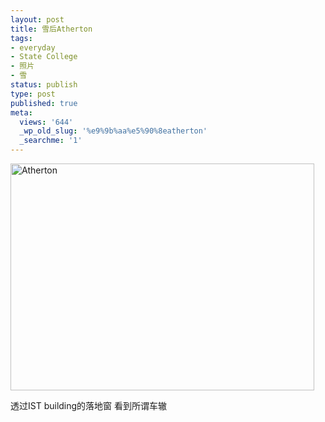 ```yaml
---
layout: post
title: 雪后Atherton
tags:
- everyday
- State College
- 照片
- 雪
status: publish
type: post
published: true
meta:
  views: '644'
  _wp_old_slug: '%e9%9b%aa%e5%90%8eatherton'
  _searchme: '1'
---
```

<img src="http://azaleasays.com/wp-content/uploads/2010/07/photo.jpg" alt="Atherton" height="363" width="486" />

透过IST building的落地窗 看到所谓车辙
